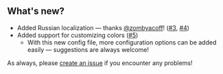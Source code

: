 ## What's new?
* Added Russian localization — thanks [@zombyacoff](https://github.com/zombyacoff)!
  ([#3](https://github.com/kr8gz/PlayerStatistics/pull/3), [#4](https://github.com/kr8gz/PlayerStatistics/pull/4))
* Added support for customizing colors ([#5](https://github.com/kr8gz/PlayerStatistics/issues/5))
  * With this new config file, more configuration options can be added easily — suggestions are always welcome!

As always, please [create an issue](https://github.com/kr8gz/PlayerStatistics/issues/new) if you encounter any problems!
